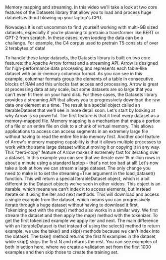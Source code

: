 Memory mapping and streaming. In this video we'll take a look at two core features of the Datasets library that allow you to load and process huge datasets without blowing up your laptop's CPU. 

Nowadays it is not uncommon to find yourself working with multi-GB sized datasets, especially if you’re planning to pretrain a transformer like BERT or GPT-2 from scratch. In these cases, even *loading* the data can be a challenge. For example, the C4 corpus used to
pretrain T5 consists of over 2 terabytes of data!

To handle these large datasets, the Datasets library is built on two core features: the Apache Arrow format and a streaming API. Arrow is designed for high-performance data processing and represents each table-like dataset with an in-memory columnar format. As you can see in this example, columnar formats group the elements of a table in consecutive blocks of RAM and this unlocks fast access and processing. Arrow is great at processing data at any scale, but some datasets are so large that you can't even fit them on your hard disk. For these cases, the Datasets library provides a streaming API that allows you to progressively download the raw data one element at a time. The result is a special object called an IterableDataset that we'll see in more detail soon. Let's start by looking at why Arrow is so powerful. The first feature is that it treat every dataset as a memory-mapped file. Memory mapping is a mechanism that maps a portion of a file or an entire file on disk to a chunk of virtual memory. This allows applications to access can access segments in an extremely large file without having to read the entire file into memory first. Another cool feature of Arrow's memory mapping capability is that it allows multiple processes to work with the same large dataset without moving it or copying it in any way. This "zero-copy" feature of Arrow makes it extremely fast for iterating over a dataset. In this example you can see that we iterate over 15 million rows in about a minute using a standard laptop - that's not too bad at all! Let's now take a look at how we can stream a large dataset. The only change you need to make is to set the streaming=True argument in the load_dataset() function. This will return a special IterableDataset object, which is a bit different to the Dataset objects we've seen in other videos. This object is an iterable, which means we can't index it to access elements, but instead iterate on it using the iter and next methods. This will download and access a single example from the dataset, which  means you can progressively iterate through a huge dataset without having to download it first. Tokenizing text with the map() method also works in a similar way. We first stream the dataset and then apply the map() method with the tokenizer. To get the first tokenized example we apply iter and next. The main difference with an IterableDataset is that instead of using the select() method to return example, we use the take() and skip() methods because we can't index into the dataset. The take() method returns the first N examples in the dataset, while skip() skips the first N and returns the rest. You can see examples of both in action here, where we create a validation set from the first 1000 examples and then skip those to create the training set.